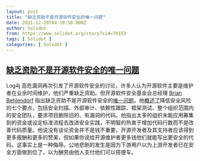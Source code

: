 ```yaml
---
layout: post
title: "缺乏资助不是开源软件安全的唯一问题"
date: 2021-12-28T04:10:50.000Z
author: Solidot
from: https://www.solidot.org/story?sid=70153
tags: [ Solidot ]
categories: [ Solidot ]
---
```

<!--1640664650000-->
[缺乏资助不是开源软件安全的唯一问题](https://www.solidot.org/story?sid=70153)
------

<div>
Log4j 高危漏洞再次引发了开源软件安全的讨论，许多人认为开源软件主要是维护者在业余时间维护，他们严重缺乏资助。但开源软件安全基金会总经理 <a href="https://en.wikipedia.org/wiki/Brian_Behlendorf" target="_blank">Brian Behlendorf</a> 指出缺乏资助不是开源软件安全的<a href="https://openssf.org/blog/2021/12/16/open-source-foundations-must-work-together-to-prevent-the-next-log4shell-scramble/">唯一问题</a>。他<a href="https://news.slashdot.org/story/21/12/25/0552232/will-it-take-more-than-open-source-funding-to-prevent-the-next-log4j">概述了</a>降低安全风险的七个要点，包括安全扫描、外部审计、依赖性跟踪、框架测试、整个组织范围内的安全团队，要求项目删除旧的、有漏洞的代码。他指出太多的组织未能应用筹集到的资金或设定标准流程去改进安全实践，不明智的热衷于增加代码行数而不是改善代码质量。他说没有谈论资金并不是钱不重要，开源开发者及其支持者应该得到更多报酬和更多的赞美，但如果你说给开源维护者更多钱他们就能写出更安全的代码，这事实上是一种侮辱。公地悲剧的发生是因为下游用户以为上游开发者已在安全方面做到位了，以为酬劳由他人支付他们可以搭便车。
</div>

